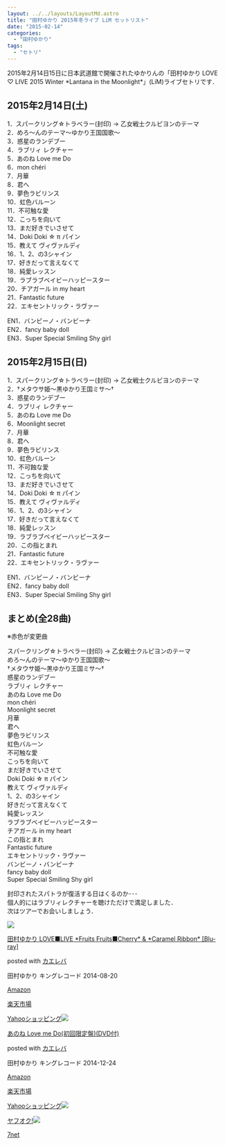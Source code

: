 ```yaml
---
layout: ../../layouts/LayoutMd.astro
title: "田村ゆかり 2015年冬ライブ LiM セットリスト"
date: "2015-02-14"
categories: 
  - "田村ゆかり"
tags: 
  - "セトリ"
---
```


2015年2月14日15日に日本武道館で開催されたゆかりんの「田村ゆかり LOVE ♡ LIVE 2015 Winter \*Lantana in the Moonlight\*」(LiM)ライブセトリです．

## 2015年2月14日(土)

1．スパークリング☆トラベラー(封印) → 乙女戦士クルピヨンのテーマ  
2．めろ～んのテーマ～ゆかり王国国歌～  
3．惑星のランデブー  
4．ラブリィ レクチャー  
5．あのね Love me Do  
6．mon chéri  
7．月華  
8．君へ  
9．夢色ラビリンス  
10．虹色バルーン  
11．不可触な愛  
12．こっちを向いて  
13．まだ好きでいさせて  
14．Doki Doki ☆ π パイン  
15．教えて ヴィヴァルディ  
16．1、2、の3シャイン  
17．好きだって言えなくて  
18．純愛レッスン  
19．ラブラブベイビーハッピースター  
20．チアガール in my heart  
21．Fantastic future  
22．エキセントリック・ラヴァー

EN1．バンビーノ・バンビーナ  
EN2．fancy baby doll  
EN3．Super Special Smiling Shy girl

## 2015年2月15日(日)

1．スパークリング☆トラベラー(封印) → 乙女戦士クルピヨンのテーマ  
2．†メタウサ姫〜黒ゆかり王国ミサ〜†  
3．惑星のランデブー  
4．ラブリィ レクチャー  
5．あのね Love me Do  
6．Moonlight secret  
7．月華  
8．君へ  
9．夢色ラビリンス  
10．虹色バルーン  
11．不可蝕な愛  
12．こっちを向いて  
13．まだ好きでいさせて  
14．Doki Doki ☆ π パイン  
15．教えて ヴィヴァルディ  
16．1、2、の3シャイン  
17．好きだって言えなくて  
18．純愛レッスン  
19．ラブラブベイビーハッピースター  
20．この指とまれ  
21．Fantastic future  
22．エキセントリック・ラヴァー

EN1．バンビーノ・バンビーナ  
EN2．fancy baby doll  
EN3．Super Special Smiling Shy girl

## まとめ(全28曲)

※赤色が変更曲

スパークリング☆トラベラー(封印) → 乙女戦士クルピヨンのテーマ  
めろ～んのテーマ～ゆかり王国国歌～  
†メタウサ姫〜黒ゆかり王国ミサ〜†  
惑星のランデブー  
ラブリィ レクチャー  
あのね Love me Do  
mon chéri  
Moonlight secret  
月華  
君へ  
夢色ラビリンス  
虹色バルーン  
不可触な愛  
こっちを向いて  
まだ好きでいさせて  
Doki Doki ☆ π パイン  
教えて ヴィヴァルディ  
1、2、の3シャイン  
好きだって言えなくて  
純愛レッスン  
ラブラブベイビーハッピースター  
チアガール in my heart  
この指とまれ  
Fantastic future  
エキセントリック・ラヴァー  
バンビーノ・バンビーナ  
fancy baby doll  
Super Special Smiling Shy girl

封印されたスパトラが復活する日はくるのか･･･  
個人的にはラブリィレクチャーを聴けただけで満足しました．  
次はツアーでお会いしましょう．

[![](/wp/images/61cJgPeMluL._SL160_.jpg)](https://www.amazon.co.jp/exec/obidos/ASIN/B00KFN1R3G/mizuka123-22/ref=nosim/)

[田村ゆかり LOVE■LIVE \*Fruits Fruits■Cherry\* & \*Caramel Ribbon\* \[Blu-ray\]](https://www.amazon.co.jp/exec/obidos/ASIN/B00KFN1R3G/mizuka123-22/ref=nosim/)

posted with [カエレバ](http://kaereba.com)

田村ゆかり キングレコード 2014-08-20

[Amazon](http://www.amazon.co.jp/gp/search?keywords=%93c%91%BA%82%E4%82%A9%82%E8%20LOVE%81%A1LIVE%20%2AFruits%20Fruits%81%A1Cherry%2A%20&__mk_ja_JP=%83J%83%5E%83J%83i&tag=mizuka123-22 "アマゾン")

[楽天市場](http://hb.afl.rakuten.co.jp/hgc/032b53ee.4b34c5ee.0f4a541e.f440145e/?pc=http%3A%2F%2Fsearch.rakuten.co.jp%2Fsearch%2Fmall%2F%25E7%2594%25B0%25E6%259D%2591%25E3%2582%2586%25E3%2581%258B%25E3%2582%258A%2520LOVE%25E2%2596%25A0LIVE%2520%252AFruits%2520Fruits%25E2%2596%25A0Cherry%252A%2520%2F-%2Ff.1-p.1-s.1-sf.0-st.A-v.2%3Fx%3D0%26scid%3Daf_ich_link_urltxt%26m%3Dhttp%3A%2F%2Fm.rakuten.co.jp%2F "楽天市場")

[Yahooショッピング![](/wp/images/515gWEkk2wL._SL160_.jpg)](//ck.jp.ap.valuecommerce.com/servlet/referral?sid=3066752&pid=881990642&vc_url=http%3A%2F%2Fshopping.search.yahoo.co.jp%2Fsearch%3FuIv%3Don%26ei%3DUTF-8%26tab_ex%3Dcommerce%26slider%3D0%26va%3D%25E7%2594%25B0%25E6%259D%2591%25E3%2582%2586%25E3%2581%258B%25E3%2582%258A%2520LOVE%25E2%2596%25A0LIVE%2520%252AFruits%2520Fruits%25E2%2596%25A0Cherry%252A%2520 "Yahooショッピング")

[あのね Love me Do(初回限定盤)(DVD付)](https://www.amazon.co.jp/exec/obidos/ASIN/B00OO2TGVO/mizuka123-22/ref=nosim/)

posted with [カエレバ](http://kaereba.com)

田村ゆかり キングレコード 2014-12-24

[Amazon](http://www.amazon.co.jp/gp/search?keywords=%82%A0%82%CC%82%CB%20Love%20me%20Do%28%8F%89%89%F1%8C%C0%92%E8%94%D5%29%28DVD%95t%29&__mk_ja_JP=%83J%83%5E%83J%83i&tag=mizuka123-22 "アマゾン")

[楽天市場](http://hb.afl.rakuten.co.jp/hgc/032b53ee.4b34c5ee.0f4a541e.f440145e/?pc=http%3A%2F%2Fsearch.rakuten.co.jp%2Fsearch%2Fmall%2F%25E3%2581%2582%25E3%2581%25AE%25E3%2581%25AD%2520Love%2520me%2520Do%2528%25E5%2588%259D%25E5%259B%259E%25E9%2599%2590%25E5%25AE%259A%25E7%259B%25A4%2529%2528DVD%25E4%25BB%2598%2529%2F-%2Ff.1-p.1-s.1-sf.0-st.A-v.2%3Fx%3D0%26scid%3Daf_ich_link_urltxt%26m%3Dhttp%3A%2F%2Fm.rakuten.co.jp%2F "楽天市場")

[Yahooショッピング![](//ad.jp.ap.valuecommerce.com/servlet/gifbanner?sid=3066752&pid=881990642)](//ck.jp.ap.valuecommerce.com/servlet/referral?sid=3066752&pid=881990642&vc_url=http%3A%2F%2Fshopping.search.yahoo.co.jp%2Fsearch%3FuIv%3Don%26ei%3DUTF-8%26tab_ex%3Dcommerce%26slider%3D0%26va%3D%25E3%2581%2582%25E3%2581%25AE%25E3%2581%25AD%2520Love%2520me%2520Do%2528%25E5%2588%259D%25E5%259B%259E%25E9%2599%2590%25E5%25AE%259A%25E7%259B%25A4%2529%2528DVD%25E4%25BB%2598%2529 "Yahooショッピング")

[ヤフオク!![](//ad.jp.ap.valuecommerce.com/servlet/gifbanner?sid=3066752&pid=881990645)](//ck.jp.ap.valuecommerce.com/servlet/referral?sid=3066752&pid=881990645&vc_url=http%3A%2F%2Fauctions.search.yahoo.co.jp%2Fsearch%3Fvo%3D%26ve%3D%26auccat%3D0%26aucminprice%3D%26aucmaxprice%3D%26aucmin_bidorbuy_price%3D%26aucmax_bidorbuy_price%3D%26loc_cd%3D0%26abatch%3D0%26istatus%3D0%26filtered%3D1%26ei%3DUTF-8%26tab_ex%3Dcommerce%26va%3D%25E3%2581%2582%25E3%2581%25AE%25E3%2581%25AD%2520Love%2520me%2520Do%2528%25E5%2588%259D%25E5%259B%259E%25E9%2599%2590%25E5%25AE%259A%25E7%259B%25A4%2529%2528DVD%25E4%25BB%2598%2529 "ヤフオク!")

[7net](//ck.jp.ap.valuecommerce.com/servlet/referral?sid=3066752&pid=881990643&vc_url=http%3A%2F%2Fwww.7netshopping.jp%2Fall%2Fsearch_result%2F-%2Fbprice%2Foff%2Fsort%2F0%2Fkword_in%2F%25E3%2581%2582%25E3%2581%25AE%25E3%2581%25AD%2520Love%2520me%2520Do%2528%25E5%2588%259D%25E5%259B%259E%25E9%2599%2590%25E5%25AE%259A%25E7%259B%25A4%2529%2528DVD%25E4%25BB%2598%2529%2FallGoods%2Fon%2Fsubmit.x%2F30%2Fdisp_result%2F1%2Fsubmit.y%2F9%2Fprvlg%2Foff%2Fnobuy%2Fon%2FsetProduct%2Foff%2Foop%2Fon%2Fctgy%2Fall%2FfromKeywordSearch%2Ftrue "セブンネットショッピング")

